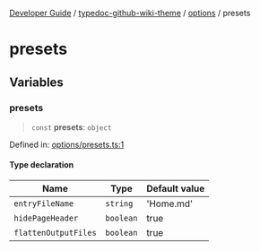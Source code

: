 [Developer Guide](../../../../README.md) / [typedoc-github-wiki-theme](../../../README.md) / [options](../../README.md) / presets

# presets

## Variables

### presets

> `const` **presets**: `object`

Defined in: [options/presets.ts:1](https://github.com/typedoc2md/typedoc-plugin-markdown/blob/main/packages/typedoc-github-wiki-theme/src/options/presets.ts#L1)

#### Type declaration

| Name | Type | Default value |
| ------ | ------ | ------ |
| <a id="entryfilename-2"></a> `entryFileName` | `string` | 'Home.md' |
| <a id="hidepageheader-2"></a> `hidePageHeader` | `boolean` | true |
| <a id="flattenoutputfiles-2"></a> `flattenOutputFiles` | `boolean` | true |
